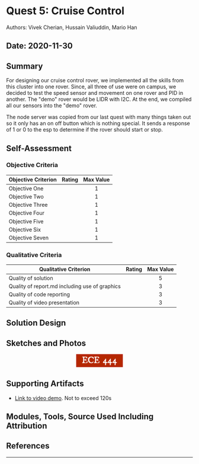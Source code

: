 # Quest 5: Cruise Control
Authors: Vivek Cherian, Hussain Valiuddin, Mario Han

Date: 2020-11-30
-----

## Summary

For designing our cruise control rover, we implemented all the skills from this cluster into one rover. Since, all three of use were on campus,
we decided to test the speed sensor and movement on one rover and PID in another. The "demo" rover would be LIDR with I2C. At the end, we compiled all
our sensors into the "demo" rover.

The node server was copied from our last quest with many things taken out so it only has an on off button which is nothing special. It sends a response of 
1 or 0 to the esp to determine if the rover should start or stop.


## Self-Assessment

### Objective Criteria

| Objective Criterion | Rating | Max Value  | 
|---------------------------------------------|:-----------:|:---------:|
| Objective One |  |  1     | 
| Objective Two |  |  1     | 
| Objective Three |  |  1     | 
| Objective Four |  |  1     | 
| Objective Five |  |  1     | 
| Objective Six |  |  1     | 
| Objective Seven |  |  1     | 


### Qualitative Criteria

| Qualitative Criterion | Rating | Max Value  | 
|---------------------------------------------|:-----------:|:---------:|
| Quality of solution |  |  5     | 
| Quality of report.md including use of graphics |  |  3     | 
| Quality of code reporting |  |  3     | 
| Quality of video presentation |  |  3     | 


## Solution Design



## Sketches and Photos
<center><img src="./images/ece444.png" width="25%" /></center>  
<center> </center>


## Supporting Artifacts
- [Link to video demo](). Not to exceed 120s


## Modules, Tools, Source Used Including Attribution

## References

-----


